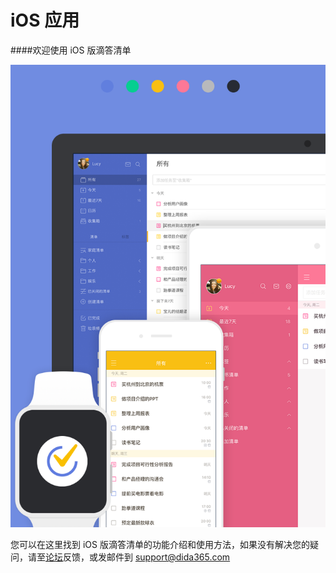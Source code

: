 # iOS 应用
####欢迎使用 iOS 版滴答清单

![](Cover.png)

您可以在这里找到 iOS 版滴答清单的功能介绍和使用方法，如果没有解决您的疑问，请至[论坛](http://help.dida365.com/questions)反馈，或发邮件到 support@dida365.com

